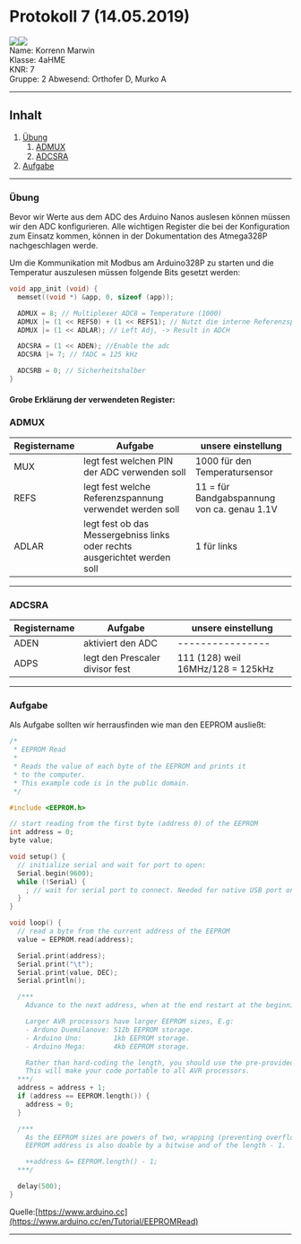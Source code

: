 # Protokoll 7 (14.05.2019)

![](https://www.koerbler.com/neuigkeiten/wp-content/uploads/2013/03/htl-kaindorf.jpg)![](https://www.htl-kaindorf.at/images/startpage/logoMecha.png)   
Name: Korrenn Marwin  
Klasse: 4aHME  
KNR: 7  
Gruppe: 2
Abwesend: Orthofer D, Murko A

---

## Inhalt 
1. [Übung](#übung)  
   1. [ADMUX](#admux)  
   1. [ADCSRA](#adcsra)  
1. [Aufgabe](#aufgabe)  

---
### Übung  
Bevor wir Werte aus dem ADC des Arduino Nanos auslesen können müssen wir den ADC konfigurieren. Alle wichtigen Register die bei der Konfiguration zum Einsatz kommen, können in der Dokumentation des Atmega328P nachgeschlagen werde.  

Um die Kommunikation mit Modbus am Arduino328P zu starten und die Temperatur auszulesen müssen folgende Bits gesetzt werden:  
```c
void app_init (void) {
  memset((void *) &app, 0, sizeof (app));

  ADMUX = 8; // Multiplexer ADC8 = Temperature (1000)
  ADMUX |= (1 << REFS0) + (1 << REFS1); // Nutzt die interne Referenzspannung VRef = 1.1V
  ADMUX |= (1 << ADLAR); // Left Adj, -> Result in ADCH

  ADCSRA = (1 << ADEN); //Enable the adc
  ADCSRA |= 7; // fADC = 125 kHz

  ADCSRB = 0; // Sicherheitshalber
}
```  
#### Grobe Erklärung der verwendeten Register:

### ADMUX 

Registername | Aufgabe | unsere einstellung  
------ | ------------------------------------------------------------- | ------------------------------------------
MUX | legt fest welchen PIN der ADC verwenden soll | 1000 für den Temperatursensor
REFS | legt fest welche Referenzspannung verwendet werden soll | 11 = für Bandgabspannung von ca. genau 1.1V
ADLAR | legt fest ob das Messergebniss links oder rechts ausgerichtet werden soll | 1 für links

---

### ADCSRA

Registername | Aufgabe | unsere einstellung
------ | ------------------------------------------------------------- | ------------------------------------------
ADEN | aktiviert den ADC | ----------------
ADPS | legt den Prescaler divisor fest | 111 (128) weil 16MHz/128 = 125kHz

---
### Aufgabe  

Als Aufgabe sollten wir herrausfinden wie man den EEPROM ausließt:

```c
/*
 * EEPROM Read
 *
 * Reads the value of each byte of the EEPROM and prints it
 * to the computer.
 * This example code is in the public domain.
 */

#include <EEPROM.h>

// start reading from the first byte (address 0) of the EEPROM
int address = 0;
byte value;

void setup() {
  // initialize serial and wait for port to open:
  Serial.begin(9600);
  while (!Serial) {
    ; // wait for serial port to connect. Needed for native USB port only
  }
}

void loop() {
  // read a byte from the current address of the EEPROM
  value = EEPROM.read(address);

  Serial.print(address);
  Serial.print("\t");
  Serial.print(value, DEC);
  Serial.println();

  /***
    Advance to the next address, when at the end restart at the beginning.

    Larger AVR processors have larger EEPROM sizes, E.g:
    - Arduno Duemilanove: 512b EEPROM storage.
    - Arduino Uno:        1kb EEPROM storage.
    - Arduino Mega:       4kb EEPROM storage.

    Rather than hard-coding the length, you should use the pre-provided length function.
    This will make your code portable to all AVR processors.
  ***/
  address = address + 1;
  if (address == EEPROM.length()) {
    address = 0;
  }

  /***
    As the EEPROM sizes are powers of two, wrapping (preventing overflow) of an
    EEPROM address is also doable by a bitwise and of the length - 1.

    ++address &= EEPROM.length() - 1;
  ***/

  delay(500);
}
```  
Quelle:[https://www.arduino.cc](https://www.arduino.cc/en/Tutorial/EEPROMRead)  

---
